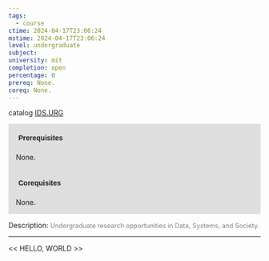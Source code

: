 ```yaml
---
tags:
  - course
ctime: 2024-04-17T23:06:24
mstime: 2024-04-17T23:06:24
level: undergraduate
subject: 
university: mit
completion: open
percentage: 0
prereq: None.
coreq: None.
---
```


catalog [IDS.URG](http://student.mit.edu/catalog/mIDSa.html#IDS.URG)

<span style="display: block; padding: 15px; background-color: rgb(100, 100, 100, 0.2);"><font id="m_prereq4078_0" style="display: block; font-family: Arial, sans-serif; font-weight: bold; padding: 5px">Prerequisites</font><br><span id="prereq4078_0">None.</span></span>
<span style="display: block; padding: 15px; background-color: rgb(100, 100, 100, 0.2);"><font id="m_coreq4078_0" style="display: block; font-family: Arial, sans-serif; font-weight: bold; padding: 5px">Corequisites</font><br><span id="coreq4078_0">None.</span></span>

<font style="">Description:</font>
<font style="color: grey; font-size: 0.8rem;">Undergraduate research opportunities in Data, Systems, and Society.</font>



---

<< HELLO, WORLD >>
